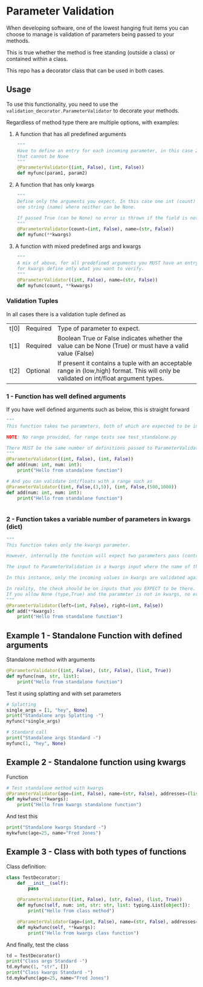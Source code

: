 # Parameter Validation
When developing software, one of the lowest hanging fruit items you can choose to manage is validation of parameters being passed to your methods.

This is true whether the method is free standing (outside a class) or contained within a class.

This repo has a decorator class that can be used in both cases.

## Usage
To use this functionality, you need to use the `validation_decorator.ParameterValidator` to decorate your methods.

Regardless of method type there are multiple options, with examples:

1. A function that has all predefined arguments
```python
    """
    Have to define an entry for each incoming parameter, in this case 2 ints
    that cannot be None
    """
    @ParameterValidator((int, False), (int, False))
    def myfunc(param1, param2)
```
2. A function that has only kwargs
```python
    """
    Define only the arguments you expect. In this case one int (count) and 
    one string (name) where neither can be None. 

    If passed True (can be None) no error is thrown if the field is not in kwargs.
    """
    @ParameterValidator(count=(int, False), name=(str, False))
    def myfunc(**kwargs)
```
3. A function with mixed predefined args and kwargs
```python
    """
    A mix of above, for all predefined arguments you MUST have an entry, but 
    for kwargs define only what you want to verify.
    """
    @ParameterValidator((int, False), name=(str, False))
    def myfunc(count, **kwwargs)
```

### Validation Tuples
In all cases there is a validation tuple defined as 

||||
|--|--|--|
|t[0]|Required|Type of parameter to expect.|
|t[1]|Required|Boolean True or False indicates whether the value can be None (True) or must have a valid value (False)|
|t[2]|Optional|If present it contains a tuple with an acceptable range in (low,high) format. This will only be validated on int/float argument types.|


### 1 - Function has well defined arguments
If you have well defined arguments such as below, this is straight forward

```python
"""
This function takes two parameters, both of which are expected to be integers.

NOTE: No range provided, for range tests see test_standalone.py

There MUST be the same number of definitions passed to ParameterValidator as the number of parameters passed to the method itself.
"""
@ParameterValidator((int, False), (int, False))
def add(num: int, num: int):
    print("Hello from standalone function")

# And you can validate int/floats with a range such as 
@ParameterValidator((int, False,(3,5)), (int, False,(500,1000))
def add(num: int, num: int):
    print("Hello from standalone function")
    
```

### 2 - Function takes a variable number of parameters in kwargs (dict)
```python
"""
This function takes only the kwargs parameter.

However, internally the function will expect two parameters pass (contrived, yes) for left and right.

The input to ParameterValidation is a kwargs input where the name of the parameter is the name expected to be found in kwargs, the value is a tuple identical to that used above.

In this instance, only the incoming values in kwargs are validated against the input to the ParameterValidator class. There can be more parameters, but those will not be tested.

In reality, the check should be on inputs that you EXPECT to be there.
If you allow None (type,True) and the parameter is not in kwargs, no error will be raised.
"""
@ParameterValidator(left=(int, False), right=(int, False))
def add(**kwargs):
    print("Hello from standalone function")
```

## Example 1 - Standalone Function with defined arguments

Standalone method with arguments
```python
@ParameterValidator((int, False), (str, False), (list, True))
def myfunc(num, str, list):
    print("Hello from standalone function")
```
Test it using splatting and with set parameters
```python
# Splatting
single_args = [1, "hey", None]
print("Standalone args Splatting -")
myfunc(*single_args)

# Standard call
print("Standalone args Standard -")
myfunc(1, "hey", None)
```

## Example 2 - Standalone function using kwargs
Function
```python
# Test standalone method with kwargs
@ParameterValidator(age=(int, False), name=(str, False), addresses=(list, True))
def mykwfunc(**kwargs):
    print("Hello from kwargs standalone function")
```
And test this
```python
print("Standalone kwargs Standard -")
mykwfunc(age=25, name="Fred Jones")
```

## Example 3 - Class with both types of functions
Class definition:
```python
class TestDecorator:
    def __init__(self):
        pass

    @ParameterValidator((int, False), (str, False), (list, True))
    def myfunc(self, num: int, str: str, list: typing.List[object]):
        print("Hello from class method")

    @ParameterValidator(age=(int, False), name=(str, False), addresses=(list, True))
    def mykwfunc(self, **kwargs):
        print("Hello from kwargs class function")
```

And finally, test the class
```python
td = TestDecorator()
print("Class args Standard -")
td.myfunc(1, "str", [])
print("Class kwargs Standard -")
td.mykwfunc(age=25, name="Fred Jones")
```